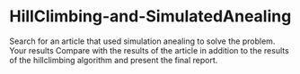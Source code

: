 # HillClimbing-and-SimulatedAnealing
Search for an article that used simulation anealing to solve the problem. Your results Compare with the results of the article in addition to the results of the hillclimbing algorithm and present the final report.
